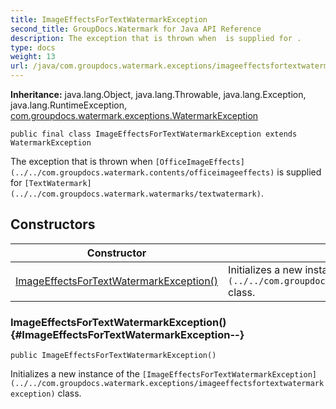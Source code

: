 ```yaml
---
title: ImageEffectsForTextWatermarkException
second_title: GroupDocs.Watermark for Java API Reference
description: The exception that is thrown when  is supplied for .
type: docs
weight: 13
url: /java/com.groupdocs.watermark.exceptions/imageeffectsfortextwatermarkexception/
---
```

**Inheritance:**
java.lang.Object, java.lang.Throwable, java.lang.Exception, java.lang.RuntimeException, [com.groupdocs.watermark.exceptions.WatermarkException](../../com.groupdocs.watermark.exceptions/watermarkexception)
```
public final class ImageEffectsForTextWatermarkException extends WatermarkException
```

The exception that is thrown when `[OfficeImageEffects](../../com.groupdocs.watermark.contents/officeimageeffects)` is supplied for `[TextWatermark](../../com.groupdocs.watermark.watermarks/textwatermark)`.
## Constructors

| Constructor | Description |
| --- | --- |
| [ImageEffectsForTextWatermarkException()](#ImageEffectsForTextWatermarkException--) | Initializes a new instance of the `[ImageEffectsForTextWatermarkException](../../com.groupdocs.watermark.exceptions/imageeffectsfortextwatermarkexception)` class. |
### ImageEffectsForTextWatermarkException() {#ImageEffectsForTextWatermarkException--}
```
public ImageEffectsForTextWatermarkException()
```


Initializes a new instance of the `[ImageEffectsForTextWatermarkException](../../com.groupdocs.watermark.exceptions/imageeffectsfortextwatermarkexception)` class.

